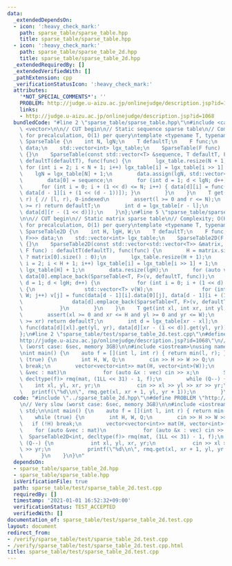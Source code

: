 ```yaml
---
data:
  _extendedDependsOn:
  - icon: ':heavy_check_mark:'
    path: sparse_table/sparse_table.hpp
    title: sparse_table/sparse_table.hpp
  - icon: ':heavy_check_mark:'
    path: sparse_table/sparse_table_2d.hpp
    title: sparse_table/sparse_table_2d.hpp
  _extendedRequiredBy: []
  _extendedVerifiedWith: []
  _pathExtension: cpp
  _verificationStatusIcon: ':heavy_check_mark:'
  attributes:
    '*NOT_SPECIAL_COMMENTS*': ''
    PROBLEM: http://judge.u-aizu.ac.jp/onlinejudge/description.jsp?id=1068
    links:
    - http://judge.u-aizu.ac.jp/onlinejudge/description.jsp?id=1068
  bundledCode: "#line 2 \"sparse_table/sparse_table.hpp\"\n#include <cassert>\n#include\
    \ <vector>\n\n// CUT begin\n// Static sequence sparse table\n// Complexity: O(NlogN)\
    \ for precalculation, O(1) per query\ntemplate <typename T, typename F> struct\
    \ SparseTable {\n    int N, lgN;\n    T defaultT;\n    F func;\n    std::vector<std::vector<T>>\
    \ data;\n    std::vector<int> lgx_table;\n    SparseTable(F func) : func(func)\
    \ {}\n    SparseTable(const std::vector<T> &sequence, T defaultT, F func) : N(sequence.size()),\
    \ defaultT(defaultT), func(func) {\n        lgx_table.resize(N + 1);\n       \
    \ for (int i = 2; i < N + 1; i++) lgx_table[i] = lgx_table[i >> 1] + 1;\n    \
    \    lgN = lgx_table[N] + 1;\n        data.assign(lgN, std::vector<T>(N, defaultT));\n\
    \        data[0] = sequence;\n        for (int d = 1; d < lgN; d++) {\n      \
    \      for (int i = 0; i + (1 << d) <= N; i++) { data[d][i] = func(data[d - 1][i],\
    \ data[d - 1][i + (1 << (d - 1))]); }\n        }\n    }\n    T get(int l, int\
    \ r) { // [l, r), 0-indexed\n        assert(l >= 0 and r <= N);\n        if (l\
    \ >= r) return defaultT;\n        int d = lgx_table[r - l];\n        return func(data[d][l],\
    \ data[d][r - (1 << d)]);\n    }\n};\n#line 5 \"sparse_table/sparse_table_2d.hpp\"\
    \n\n// CUT begin\n// Static matrix sparse table\n// Complexity; O(HWlogHlogW)\
    \ for precalculation, O(1) per query\ntemplate <typename T, typename F> struct\
    \ SparseTable2D {\n    int H, lgH, W;\n    T defaultT;\n    F func;\n    std::vector<std::vector<SparseTable<T,\
    \ F>>> data;\n    std::vector<int> lgx_table;\n    SparseTable2D(F func) : func(func)\
    \ {}\n    SparseTable2D(const std::vector<std::vector<T>> &matrix, T defaultT,\
    \ F func) : defaultT(defaultT), func(func) {\n        H = matrix.size(), W = (matrix.size()\
    \ ? matrix[0].size() : 0);\n        lgx_table.resize(H + 1);\n        for (int\
    \ i = 2; i < H + 1; i++) lgx_table[i] = lgx_table[i >> 1] + 1;\n        lgH =\
    \ lgx_table[H] + 1;\n        data.resize(lgH);\n        for (auto v : matrix)\
    \ data[0].emplace_back(SparseTable<T, F>(v, defaultT, func));\n        for (int\
    \ d = 1; d < lgH; d++) {\n            for (int i = 0; i + (1 << d) <= H; i++)\
    \ {\n                std::vector<T> v(W);\n                for (int j = 0; j <\
    \ W; j++) v[j] = func(data[d - 1][i].data[0][j], data[d - 1][i + (1 << (d - 1))].data[0][j]);\n\
    \                data[d].emplace_back(SparseTable<T, F>(v, defaultT, func));\n\
    \            }\n        }\n    }\n    T get(int xl, int xr, int yl, int yr) {\n\
    \        assert(xl >= 0 and xr <= H and yl >= 0 and yr <= W);\n        if (xl\
    \ >= xr) return defaultT;\n        int d = lgx_table[xr - xl];\n        return\
    \ func(data[d][xl].get(yl, yr), data[d][xr - (1 << d)].get(yl, yr));\n    }\n\
    };\n#line 2 \"sparse_table/test/sparse_table_2d.test.cpp\"\n#define PROBLEM \"\
    http://judge.u-aizu.ac.jp/onlinejudge/description.jsp?id=1068\"\n// Very slow\
    \ (worst case: 6sec, memory 3GB)\n\n#include <iostream>\nusing namespace std;\n\
    \nint main() {\n    auto f = [](int l, int r) { return min(l, r); };\n    while\
    \ (true) {\n        int H, W, Q;\n        cin >> H >> W >> Q;\n        if (!H)\
    \ break;\n        vector<vector<int>> mat(H, vector<int>(W));\n        for (auto\
    \ &vec : mat)\n            for (auto &x : vec) cin >> x;\n        SparseTable2D<int,\
    \ decltype(f)> rmq(mat, (1LL << 31) - 1, f);\n        while (Q--) {\n        \
    \    int xl, yl, xr, yr;\n            cin >> xl >> yl >> xr >> yr;\n         \
    \   printf(\"%d\\n\", rmq.get(xl, xr + 1, yl, yr + 1));\n        }\n    }\n}\n"
  code: "#include \"../sparse_table_2d.hpp\"\n#define PROBLEM \"http://judge.u-aizu.ac.jp/onlinejudge/description.jsp?id=1068\"\
    \n// Very slow (worst case: 6sec, memory 3GB)\n\n#include <iostream>\nusing namespace\
    \ std;\n\nint main() {\n    auto f = [](int l, int r) { return min(l, r); };\n\
    \    while (true) {\n        int H, W, Q;\n        cin >> H >> W >> Q;\n     \
    \   if (!H) break;\n        vector<vector<int>> mat(H, vector<int>(W));\n    \
    \    for (auto &vec : mat)\n            for (auto &x : vec) cin >> x;\n      \
    \  SparseTable2D<int, decltype(f)> rmq(mat, (1LL << 31) - 1, f);\n        while\
    \ (Q--) {\n            int xl, yl, xr, yr;\n            cin >> xl >> yl >> xr\
    \ >> yr;\n            printf(\"%d\\n\", rmq.get(xl, xr + 1, yl, yr + 1));\n  \
    \      }\n    }\n}\n"
  dependsOn:
  - sparse_table/sparse_table_2d.hpp
  - sparse_table/sparse_table.hpp
  isVerificationFile: true
  path: sparse_table/test/sparse_table_2d.test.cpp
  requiredBy: []
  timestamp: '2021-01-01 16:52:32+09:00'
  verificationStatus: TEST_ACCEPTED
  verifiedWith: []
documentation_of: sparse_table/test/sparse_table_2d.test.cpp
layout: document
redirect_from:
- /verify/sparse_table/test/sparse_table_2d.test.cpp
- /verify/sparse_table/test/sparse_table_2d.test.cpp.html
title: sparse_table/test/sparse_table_2d.test.cpp
---
```

